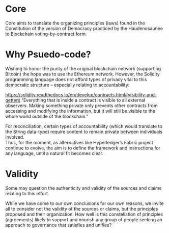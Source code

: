 Core
====

Core aims to translate the organizing principles (laws) found in the Constitution of the version of Democracy practiced by the Haudenosaunee to Blockchain voting-by-contract form.

# Why Psuedo-code?

Wishing to honor the purity of the original blockchain network (supporting Bitcoin) the hope was to use the Ethereum network.  However, the Solidity programming language does not afford types of privacy vital to this democratic structure – especially relating to accountability:

https://solidity.readthedocs.io/en/develop/contracts.html#visibility-and-getters
“Everything that is inside a contract is visible to all external observers. Making something private only prevents other contracts from accessing and modifying the information, but it will still be visible to the whole world outside of the blockchain.”

For reconciliation, certain types of accountability (which would translate to the String data-type) require content to remain private between individuals involved.  
Thus, for the moment, as alternatives like Hyperledger’s Fabric project continue to evolve, the aim is to define the framework and instructions for any language, until a natural fit becomes clear.

# Validity

Some may question the authenticity and validity of the sources and claims relating to this effort.  

While we have come to our own conclusions for our own reasons, we invite all to consider not the validity of the sources or claims, but the principles proposed and their organization.  How well is this constellation of principles (agreements) likely to support and nourish any group of people seeking an approach to governance that satisfies and unifies? 
